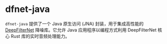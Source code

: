 # dfnet-java
`dfnet-java` 提供了一个 Java 原生访问 (JNA) 封装，用于集成高性能的 [DeepFilterNet](https://github.com/Rikorose/DeepFilterNet) 降噪库。它允许 Java 应用程序以编程方式利用 DeepFilterNet 核心 Rust 库的实时音频处理能力。

